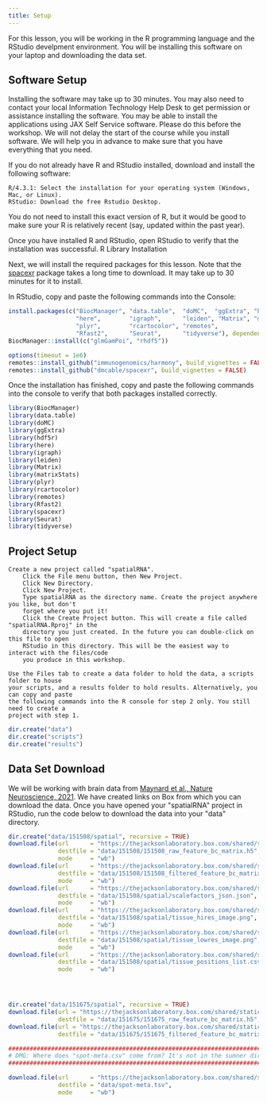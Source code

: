 ```yaml
---
title: Setup
---
```


For this lesson, you will be working in the R programming language and the RStudio
develpment environment. You will be installing this software on your laptop and
downloading the data set.

## Software Setup

Installing the software may take up to 30 minutes. You may also need to contact your local 
Information Technology Help Desk to get permission or assistance installing the software. 
You may be able to install the applications using JAX Self Service software. Please do this 
before the workshop. We will not delay the start of the course while you install software. 
We will help you in advance to make sure that you have everything that you need.

If you do not already have R and RStudio installed, download and install the following software:

    R/4.3.1: Select the installation for your operating system (Windows, Mac, or Linux).
    RStudio: Download the free Rstudio Desktop.

You do not need to install this exact version of R, but it would be good to make sure your R 
is relatively recent (say, updated within the past year).

Once you have installed R and RStudio, open RStudio to verify that the installation was 
successful.
R Library Installation

Next, we will install the required packages for this lesson. Note that the [spacexr](https://github.com/dmcable/spacexr) 
package takes a long time to download. It may take up to 30 minutes for it to install.

In RStudio, copy and paste the following commands into the Console:

```r
install.packages(c("BiocManager", "data.table",  "doMC",  "ggExtra", "hdf5r",
                   "here",        "igraph",      "leiden", "Matrix", "matrixStats", 
                   "plyr",        "rcartocolor", "remotes",
                   "Rfast2",      "Seurat",      "tidyverse"), dependencies = TRUE)
BiocManager::install(c("glmGamPoi", "rhdf5"))

options(timeout = 1e6)
remotes::install_github("immunogenomics/harmony", build_vignettes = FALSE)
remotes::install_github("dmcable/spacexr", build_vignettes = FALSE)
```

Once the installation has finished, copy and paste the following commands into the 
console to verify that both packages installed correctly.

```r
library(BiocManager)
library(data.table)
library(doMC)
library(ggExtra)
library(hdf5r)
library(here)
library(igraph)
library(leiden)
library(Matrix)
library(matrixStats)
library(plyr)
library(rcartocolor)
library(remotes)
library(Rfast2)
library(spacexr)
library(Seurat)
library(tidyverse)
```

## Project Setup

    Create a new project called "spatialRNA".
        Click the File menu button, then New Project.
        Click New Directory.
        Click New Project.
        Type spatialRNA as the directory name. Create the project anywhere you like, but don't 
        forget where you put it!
        Click the Create Project button. This will create a file called "spatialRNA.Rproj" in the 
        directory you just created. In the future you can double-click on this file to open 
        RStudio in this directory. This will be the easiest way to interact with the files/code 
        you produce in this workshop.

    Use the Files tab to create a data folder to hold the data, a scripts folder to house 
    your scripts, and a results folder to hold results. Alternatively, you can copy and paste 
    the following commands into the R console for step 2 only. You still need to create a 
    project with step 1.

```r
dir.create("data")
dir.create("scripts")
dir.create("results")
```

## Data Set Download

We will be working with brain data from 
[Maynard et al., Nature Neuroscience, 2021](https://www.nature.com/articles/s41593-020-00787-0). 
We have created links on Box from which you can download the data. Once you have opened your
"spatialRNA" project in RStudio, run the code below to download the data into your "data" 
directory.

```r
dir.create("data/151508/spatial", recursive = TRUE)
download.file(url      = "https://thejacksonlaboratory.box.com/shared/static/f9e5nshrfzk0k5bdr11h7ocjp5prrzox.h5",
              destfile = "data/151508/151508_raw_feature_bc_matrix.h5",
              mode     = "wb")
download.file(url      = "https://thejacksonlaboratory.box.com/shared/static/sddrhl3ronu8nk94ja2gcifnte6lk9lt.h5",
              destfile = "data/151508/151508_filtered_feature_bc_matrix.h5",
              mode     = "wb")
download.file(url      = "https://thejacksonlaboratory.box.com/shared/static/x5vftz72y0u0prfdvskdwd18b7bugk6b.json",
              destfile = "data/151508/spatial/scalefactors_json.json",
              mode     = "wb")
download.file(url      = "https://thejacksonlaboratory.box.com/shared/static/jqycwv0p9ttromaixzn7qil02tj0fy6i.png",
              destfile = "data/151508/spatial/tissue_hires_image.png",
              mode     = "wb")
download.file(url      = "https://thejacksonlaboratory.box.com/shared/static/3o8mtr8cu1qoqctb360auabynl9t86ng.png",
              destfile = "data/151508/spatial/tissue_lowres_image.png",
              mode     = "wb")
download.file(url      = "https://thejacksonlaboratory.box.com/shared/static/gif2llcta2jburqczghs6c86f7ywikg8.csv",
              destfile = "data/151508/spatial/tissue_positions_list.csv",
              mode     = "wb")




dir.create("data/151675/spatial", recursive = TRUE)
download.file(url = "https://thejacksonlaboratory.box.com/shared/static/xycr1otk4hhgcbsec6vu45k2s9sisnbt.h5",
              destfile = "data/151675/151675_raw_feature_bc_matrix.h5", mode = "wb")
download.file(url = "https://thejacksonlaboratory.box.com/shared/static/4xoq4xcbt74zld76ifqlsagc7e36l9qs.h5",
              destfile = "data/151675/151675_filtered_feature_bc_matrix.h5", mode = "wb")

#########################################################################
# DMG: Where does "spot-meta.csv" come from? It's not in the sumner directory.
#########################################################################

download.file(url      = "https://thejacksonlaboratory.box.com/shared/static/efluht66uoac98kw3cuk40axf7qtg0dg.tsv",
              destfile = "data/spot-meta.tsv",
              mode     = "wb")
```

<!-- Globus link:  http://research.libd.org/globus/jhpce_HumanPilot10x/index.html -->

